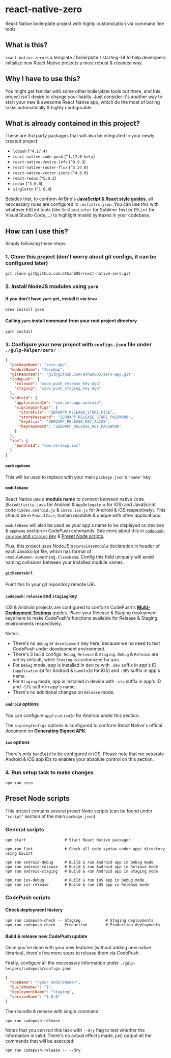 # react-native-zero
React Native boilerplate project with highly customization via command line tools

## What is this?

`react-native-zero` is a template / boilerplate / starting-kit to help developers initialize new React Native projects a most robust & cleanest way.

## Why I have to use this?

You might get familiar with some other boilerplate tools out there, and this project isn't desire to change your habits. Just consider it's another way to start your new & awesome React Native app, which do the most of boring tasks automatically & highly configurable.

## What is already contained in this project?

These are 3rd party packages that will also be integrated in your newly created project:

* `lodash` (`^4.17.4`)
* `react-native-code-push` (`^1.17.0-beta`)
* `react-native-device-info` (`^0.9.9`)
* `react-native-router-flux` (`^3.37.0`)
* `react-native-vector-icons` (`^4.0.0`)
* `react-redux` (`^5.0.2`)
* `redux` (`^3.6.0`)
* `singleton` (`^1.0.0`)

Besides that, to conform AirBnb's [**JavaScript & React style guides**](https://github.com/airbnb/javascript/tree/master/), all neccessary rules are configured in `.eslintrc.json`. You can use this with whatever ESLint tools (like `SublimeLinter` for Sublime Text or `ESLint` for Visual Studio Code,...) to highlight invalid syntaxes in your codebase.

## How can I use this?

Simply following these steps:

### 1. Clone this project (don't worry about git configs, it can be configured later)

```shell
git clone git@github.com:ethan605/react-native-zero.git
```

### 2. Install NodeJS modules using `yarn`

#### If you don't have `yarn` yet, install it via `brew`

`brew install yarn`

#### Calling `yarn` install command from your root project directory

`yarn install`

### 3. Configure your new project with `configs.json` file under `./gulp-helper/zero/`

```json
{
  "packageName": "zero-app",
  "moduleName": "ZeroApp",
  "gitRemoteUrl": "git@github.com/ethan605/zero-app.git",
  "codepush": {
    "release": "code_push_release_key-AgG",
    "staging": "code_push_staging_key-AgG"
  },
  "android": {
    "applicationId": "com.zeroapp.android",
    "signingConfigs": {
      "storeFile": "ZEROAPP_RELEASE_STORE_FILE",
      "storePassword": "ZEROAPP_RELEASE_STORE_PASSWORD",
      "keyAlias": "ZEROAPP_RELEASE_KEY_ALIAS",
      "keyPassword": "ZEROAPP_RELEASE_KEY_PASSWORD"
    }
  },
  "ios": {
    "bundleId": "com.zeroapp.ios"
  }
}
```

#### `packageName`

This will be used to replace with your main `package.json`'s `"name"` key.

#### `moduleName`

React Native use a **module name** to connect between native code (`MainActivity.java` for Android & `AppDelegate.m` for iOS) and JavaScript code (`index.android.js` & `index.ios.js` for Android & iOS respectively). This should be in `PascalCase`, human readable & unique with other applications.

`moduleName` will also be used as your app's name to be displayed on devices & `appName` section in CodePush commands. See more about this in [`codepush`: `release` and `staging` key](#codepush-release-and-staging-key) & [Preset Node scripts](#preset-node-scripts).

Plus, this project uses NodeJS's `@providesModule` declaration in header of each JavaScript file, which has format of `<moduleName>.something.ClassName`. Config this field uniquely will avoid naming collisions between your installed module names.

#### `gitRemoteUrl`

Point this to your git repository remote URL

#### `codepush`: `release` and `staging` key

iOS & Android projects are configured to conform CodePush's [**Multi-Deployment Testings**](https://github.com/Microsoft/react-native-code-push#multi-deployment-testing) guides. Place your Release & Staging deployment keys here to make CodePush's functions available for Release & Staging environments respectively.

Notes:

* There's no `debug` or `development` key here, because we no need to test CodePush under development environment.
* There's 3 build configs: `Debug`, `Release` & `Staging`. `Debug` & `Release` are set by default, while `Staging` is customized for you.
* For `Debug` mode, app is installed in device with `.dev` suffix in app's ID (`applicationId` 
for Android & `bundleId` for iOS) and `-DEV` suffix in app's name.
* For `Staging` mode, app is installed in device with `.stg` suffix in app's ID and `-STG` suffix in app's name.
* There's no additional changes on `Release` mode.

#### `android` options

You can configure `applicationId` for Android under this section.

The `signingConfigs` options is configured to conform React Native's offical document on [**Generating Signed APK**](https://facebook.github.io/react-native/docs/signed-apk-android.html).

#### `ios` options

There's only `bundleId` to be configured in iOS. Please note that we separate Android & iOS app IDs to enables your absolute control on this section.

### 4. Run setup task to make changes

```shell
npm run zero
```

## Preset Node scripts

This project contains several preset Node scripts (can be found under `"script"` section of the main `package.json`)

### General scripts

```shell
npm start                 # Start React Native packager

npm run lint              # Check all code syntax under app/ directory using ESLint

npm run android-debug     # Build & run Android app in Debug mode
npm run android-release   # Build & run Android app in Release mode
npm run android-staging   # Build & run Android app in Staging mode

npm run ios-debug         # Build & run iOS app in Debug mode
npm run ios-release       # Build & run iOS app in Release mode
```

### CodePush scripts

#### Check deployment history

```shell
npm run codepush-check -- Staging           # Staging deployments
npm run codepush-check -- Production        # Production deployments
```

#### Build & release new CodePush update

Once you've done with your new features (without adding new native libraries), there's few more steps to release them via CodePush.

Firstly, configure all the neccessary information under `./gulp-helpers/codepush/configs.json`:

```json
{
  "appName": "<your moduleName>",
  "buildNumber": "1",
  "deploymentName": "Staging",
  "versionName": "1.0.0"
}
```

Then bundle & release with single command:

```shell
npm run codepush-release
```

Notes that you can run this task with `--dry` flag to test whether the information is valid. There's no actual effects made, just output all the commands that will be executed:

```shell
npm run codepush-release -- --dry
```
